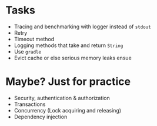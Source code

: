 # Tasks
* Tracing and benchmarking with logger instead of `stdout`
* Retry
* Timeout method
* Logging methods that take and return `String`
* Use `gradle`
* Evict cache or else serious memory leaks ensue

# Maybe? Just for practice
* Security, authentication & authorization
* Transactions
* Concurrency (Lock acquiring and releasing)
* Dependency injection
